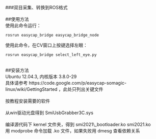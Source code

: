 ###双目采集、转换到ROS格式<br />
<br />
##使用方法<br />
使用此命令运行：<br />

    rosrun easycap_bridge easycap_bridge_node

使用此命令，在CV窗口上按键选择左眼：<br />

    rosrun easycap_bridge select_left_eye.py

<br />
##安装方法<br />
Ubuntu 12.04.3, 内核版本 3.8.0-29<br />
具体请参考 https://code.google.com/p/easycap-somagic-linux/wiki/GettingStarted ，此处只列出关键文件<br />
<br />
按教程安装需要的软件<br />
<br />
从win驱动光盘得到 SmiUsbGrabber3C.sys <br />
<br />
编译源代码下 kernel 文件夹，得到 smi2021\_bootloader.ko smi2021.ko<br />
用 modprobe 命令加载 .ko 文件，如果失败用 dmesg 查看依赖关系<br />
<br />
<br />
